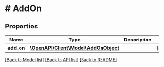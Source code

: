# # AddOn

## Properties

Name | Type | Description | Notes
------------ | ------------- | ------------- | -------------
**add_on** | [**\OpenAPI\Client\Model\AddOnObject**](AddOnObject.md) |  | [optional]

[[Back to Model list]](../../README.md#models) [[Back to API list]](../../README.md#endpoints) [[Back to README]](../../README.md)
